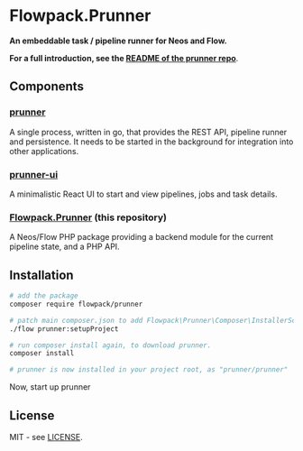 # Flowpack.Prunner

**An embeddable task / pipeline runner for Neos and Flow.**

**For a full introduction, see the [README of the prunner repo](https://github.com/Flowpack/prunner)**.

## Components

### [prunner](https://github.com/Flowpack/prunner)

A single process, written in go, that provides the REST API, pipeline runner and persistence.
It needs to be started in the background for integration into other applications.

### [prunner-ui](https://github.com/Flowpack/prunner-ui)

A minimalistic React UI to start and view pipelines, jobs and task details.

### [Flowpack.Prunner](https://github.com/Flowpack/Flowpack.Prunner) (this repository)

A Neos/Flow PHP package providing a backend module for the current pipeline state, and a PHP API.

## Installation

```bash
# add the package
composer require flowpack/prunner

# patch main composer.json to add Flowpack\Prunner\Composer\InstallerScripts::postUpdateAndInstall to post-install-cmd and post-update-cmd 
./flow prunner:setupProject

# run composer install again, to download prunner.
composer install

# prunner is now installed in your project root, as "prunner/prunner"
```

Now, start up prunner 

## License

MIT - see [LICENSE](LICENSE).